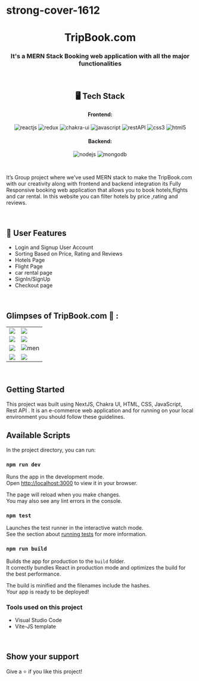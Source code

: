 # strong-cover-1612


<h1 align="center">TripBook.com</h1>

<h3 align="center">It's a MERN Stack Booking web application with all the major functionalities</h3>

<br />


<h2 align="center">🖥️ Tech Stack</h2>


<h4 align="center">Frontend:</h4>

<p align="center">
  <img src="https://img.shields.io/badge/React-20232A?style=for-the-badge&logo=react&logoColor=61DAFB" alt="reactjs" />
  <img src="https://img.shields.io/badge/Redux-593D88?style=for-the-badge&logo=redux&logoColor=white" alt="redux" />
  <img src="https://img.shields.io/badge/Chakra%20UI-3bc7bd?style=for-the-badge&logo=chakraui&logoColor=white" alt="chakra-ui" />
  <img src="https://img.shields.io/badge/JavaScript-323330?style=for-the-badge&logo=javascript&logoColor=F7DF1E" alt="javascript" />
  <img src="https://img.shields.io/badge/Rest_API-02303A?style=for-the-badge&logo=react-router&logoColor=white" alt="restAPI" />
  <img src="https://img.shields.io/badge/CSS3-1572B6?style=for-the-badge&logo=css3&logoColor=white" alt="css3" />
  <img src="https://img.shields.io/badge/HTML5-E34F26?style=for-the-badge&logo=html5&logoColor=white" alt="html5" />
</p>


<h4 align="center">Backend:</h4>

<p align="center">
  <img src="https://img.shields.io/badge/Node.js-339933?style=for-the-badge&logo=nodedotjs&logoColor=white" alt="nodejs" />
  <img src="https://img.shields.io/badge/MongoDB-4EA94B?style=for-the-badge&logo=mongodb&logoColor=white" alt="mongodb" />

</p>

<br />



It’s Group project where we've used MERN stack to make the TripBook.com with our creativity along with frontend and backend integration
its Fully Responsive booking web application that allows you to book hotels,flights and car rental. In this website you can filter hotels by price ,rating and reviews.




<br />




 
## 🚀 User Features
- Login and Signup User Account
- Sorting Based on Price, Rating and Reviews
- Hotels Page
- Flight Page
- car rental page
- SignIn/SignUp
- Checkout page

<br />

## Glimpses of TripBook.com 🙈 :


<table>
  <tr>
    <td><img maxW="50%" src="https://i.ibb.co/Twq7Dq5/Screenshot-11.png"  /></td>
    <td><img maxW="50%" src="https://i.ibb.co/wYWWLG7/Screenshot-12.png"   /></td>
  </tr>
  <tr>
   <td><img src="https://i.ibb.co/m5qtdsg/Screenshot-13.png"  /></td>
    <td><img src="https://i.ibb.co/SdfCr02/Screenshot-14.png" /></td>
  </tr>
  <tr>
    <td><img src="https://i.ibb.co/gRLr7Nw/Screenshot-15.png"  /></td>
    <td><img src="https://i.ibb.co/HGrd1NT/Screenshot-16.png"  alt="men" /></td>
  </tr>
  <tr>
    <td><img src="https://i.ibb.co/6XsMDY7/Screenshot-17.png"   /></td>
    <td><img src="https://i.ibb.co/74bBb7Z/Screenshot-18.png"   /></td>
  </tr>
   

</table>

<br />



## Getting Started

This project was built using NextJS, Chakra UI, HTML, CSS, JavaScript, Rest API . It is an e-commerce web application and for running on your local environment you should follow these guidelines.




## Available Scripts

In the project directory, you can run:

### `npm run dev`

Runs the app in the development mode.\
Open [http://localhost:3000](http://localhost:3000) to view it in your browser.

The page will reload when you make changes.\
You may also see any lint errors in the console.

### `npm test`

Launches the test runner in the interactive watch mode.\
See the section about [running tests](https://facebook.github.io/create-react-app/docs/running-tests) for more information.

### `npm run build`

Builds the app for production to the `build` folder.\
It correctly bundles React in production mode and optimizes the build for the best performance.

The build is minified and the filenames include the hashes.\
Your app is ready to be deployed!




### Tools used on this project

- Visual Studio Code
- Vite-JS template

<br />


## Show your support

Give a ⭐️ if you like this project!

